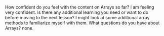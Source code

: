 How confident do you feel with the content on Arrays so far?
I am feeling very confident.
Is there any additional learning you need or want to do before moving to the next lesson?
I might look at some additional array methods to familiarize myself with them. 
What questions do you have about Arrays?
none.